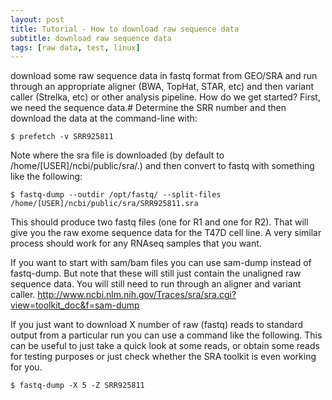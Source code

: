 ```yaml
---
layout: post
title: Tutorial - How to download raw sequence data
subtitle: download raw sequence data
tags: [raw data, test, linux]
---
```

download some raw sequence data in fastq format from GEO/SRA and run through an appropriate aligner (BWA, TopHat, STAR, etc) and then variant caller (Strelka, etc) or other analysis pipeline. How do we get started?  First, we need the sequence data.#
Determine the SRR number and then download the data at the command-line with:
~~~
$ prefetch -v SRR925811
~~~
Note where the sra file is downloaded (by default to /home/[USER]/ncbi/public/sra/.) and then convert to fastq with something like the following:
~~~
$ fastq-dump --outdir /opt/fastq/ --split-files /home/[USER]/ncbi/public/sra/SRR925811.sra
~~~
This should produce two fastq files (one for R1 and one for R2). That will give you the raw exome sequence data for the T47D cell line. A very similar process should work for any RNAseq samples that you want.

If you want to start with sam/bam files you can use sam-dump instead of fastq-dump. But note that these will still just contain the unaligned raw sequence data. You will still need to run through an aligner and variant caller.
http://www.ncbi.nlm.nih.gov/Traces/sra/sra.cgi?view=toolkit_doc&f=sam-dump

If you just want to download X number of raw (fastq) reads to standard output from a particular run you can use a command like the following. This can be useful to just take a quick look at some reads, or obtain some reads for testing purposes or just check whether the SRA toolkit is even working for you.
~~~
$ fastq-dump -X 5 -Z SRR925811
~~~



